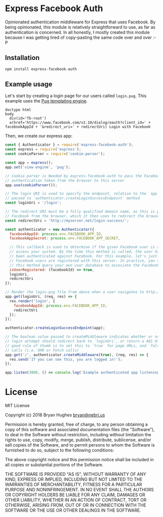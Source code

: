 # Express Facebook Auth

Opinionated authentication middleware for Express that uses Facebook. By being opinionated, this module is relatively straightforward to use, as far as authentication is concerned. In all honestly, I mostly created this module because I was getting tired of copy-pasting the same code over and over :-P

## Installation

```Bash
npm install express-facebook-auth
```
## Example usage

Let's start by creating a login page for our users called `login.pug`. This example uses the [Pug templating engine](https://pugjs.org/api/getting-started.html).

```Pug
doctype html
body
  div(id='fb-root')
  a(href='https://www.facebook.com/v2.10/dialog/oauth?client_id=' + facebookAppId + '&redirect_uri=' + redirectUri) Login with Facebook
```

Then, we create our express app:

```JavaScript
const { Authenticator } = require('express-facebook-auth');
const express = require('express');
const cookieParser = require('cookie-parser');

const app = express();
app.set('view engine', 'pug');

// Cookie parser is Needed by express-facebook-auth to pass the Facebook
// authentication token from the browser to this server
app.use(cookieParser());

// The login URI is used to specify the endpoint, relative to the `app` property
// passed to `authenticator.createLoginSuccessEndpoint` method
const loginUri = '/login';

// The redirect URI must be a fully qualified domain name, as this is passed to
// Facebook from the browser, which it then uses to redirect the browser on its own
const redirectUri = 'http://myserver.net/login-success/';

const authenticator = new Authenticator({
  facebookAppId: process.env.FACEBOOK_APP_ID,
  facebookAppSecret: process.env.FACEBOOK_APP_SECRET,

  // This callback is used to determine if the given Facebook user is allowed to
  // access your system. By the time this method is called, the user has already
  // been authenticated against Facebook. For this example, let's just say all
  // Facebook users are registered with this server. In practice, you should have
  // this method query your own user database to associate the Facebook ID with your user
  isUserRegistered: (facebookId) => true,
  loginUri,
  redirectUri
});

// Render the login.pug file from above when a user navigates to http://myserver.net/login
app.get(loginUri, (req, res) => {
  res.render('login', {
    facebookAppId: process.env.FACEBOOK_APP_ID,
    redirectUri
  });
});

authenticator.createLoginSuccessEndpoint(app);

// The boolean value passed to createMiddleware indicates whether or not a failed
// login attempt should redirect back to `loginUri`, or return a 401 HTTP code. A
// good rule of thumb is to set this to `true` for page URLs, and `false` for API
// calls (i.e. XHR or Fetch calls)
app.get('/', authenticator.createMiddleware(true), (req, res) => {
  res.send('If you can see this, you are logged in!');
});

app.listen(3000, () => console.log('Example authenticated app listening on port 3000!'));
```

# License

MIT License

Copyright (c) 2018 Bryan Hughes <bryan@nebri.us>

Permission is hereby granted, free of charge, to any person obtaining a copy
of this software and associated documentation files (the "Software"), to deal
in the Software without restriction, including without limitation the rights
to use, copy, modify, merge, publish, distribute, sublicense, and/or sell
copies of the Software, and to permit persons to whom the Software is
furnished to do so, subject to the following conditions:

The above copyright notice and this permission notice shall be included in all
copies or substantial portions of the Software.

THE SOFTWARE IS PROVIDED "AS IS", WITHOUT WARRANTY OF ANY KIND, EXPRESS OR
IMPLIED, INCLUDING BUT NOT LIMITED TO THE WARRANTIES OF MERCHANTABILITY,
FITNESS FOR A PARTICULAR PURPOSE AND NONINFRINGEMENT. IN NO EVENT SHALL THE
AUTHORS OR COPYRIGHT HOLDERS BE LIABLE FOR ANY CLAIM, DAMAGES OR OTHER
LIABILITY, WHETHER IN AN ACTION OF CONTRACT, TORT OR OTHERWISE, ARISING FROM,
OUT OF OR IN CONNECTION WITH THE SOFTWARE OR THE USE OR OTHER DEALINGS IN THE
SOFTWARE.
